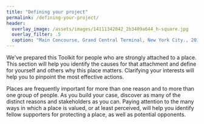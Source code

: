 ```yaml
---
title: "Defining your project"
permalink: /defining-your-project/
header:
  overlay_image: /assets/images/14111342042_2b3409a644_h-square.jpg
  overlay_filter: .5
  caption: "Main Concourse, Grand Central Terminal, New York City., 2014 April 3. Courtesy [Maciek Lulko/Flickr](https://www.flickr.com/photos/lulek/14111342042) ([CC BY-NC 2.0](https://creativecommons.org/licenses/by-nc/2.0/))"
---
```


We've prepared this Toolkit for people who are strongly attached to a place. This section will help you identify the causes for that attachment and define for yourself and others why this place matters. Clarifying your interests will help you to pinpoint the most effective actions.

Places are frequently important for more than one reason and to more than one group of people. As you build your case, discover as many of the distinct reasons and stakeholders as you can. Paying attention to the many ways in which a place is valued, or at least perceived, will help you identify fellow supporters for protecting a place, as well as potential opponents.
